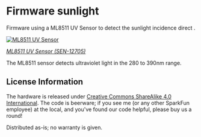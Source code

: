 Firmware sunlight
=========================

Firmware using a ML8511 UV Sensor to detect the sunlight incidence direct .  

[![ML8511 UV Sensor](https://cdn.sparkfun.com/assets/parts/9/4/4/4/12705-01.jpg)](https://www.sparkfun.com/products/12705)

[*ML8511 UV Sensor (SEN-12705)*](https://www.sparkfun.com/products/12705)

The ML8511 sensor detects ultraviolet light in the 280 to 390nm range.

License Information
-------------------
The hardware is released under [Creative Commons ShareAlike 4.0 International](https://creativecommons.org/licenses/by-sa/4.0/).
The code is beerware; if you see me (or any other SparkFun employee) at the local, and you've found our code helpful, please buy us a round!

Distributed as-is; no warranty is given.


